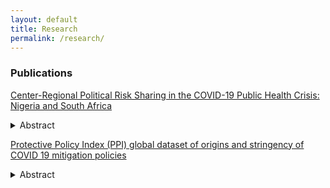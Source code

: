 ```yaml
---
layout: default
title: Research
permalink: /research/
---
```

### Publications
<a href="https://link.springer.com/chapter/10.1007/978-3-031-30844-4_5" target="_blank">Center-Regional Political Risk Sharing in the COVID-19 Public Health Crisis: Nigeria and South Africa</a>

<details>
<summary>Abstract</summary>
<p>This paper analyzes intergovernmental task sharing in combating the COVID-19 pandemic by focusing on the practices of the two largest African countries—Nigeria and South Africa. Nigeria is a constitutional federation; South Africa is a unitary country where the constitution delegates some public policies to subnational governments. Whether regional and national politicians were willing to collaborate during the pandemic depended on their calculus of the benefits and costs of sharing the political risks and the blame for imposing restrictive measures across jurisdictions. In Nigeria, federal authorities preferred to avoid risks, and subnational politicians became the primary actors who implemented restrictive policies and, thus, accepted the risks and blame. In South Africa, national authorities almost entirely took over the responsibility for pandemic policies. This paper argues that the partisan elite linkage, the saliency of federal politics at the subnational level, and the constitutional design framing the nexus of the regional- and national-level politics all mattered by creating distinctive incentives for politicians to take restrictive pandemic measures.</p>
</details>


<a href="https://www.nature.com/articles/s41597-022-01437-9" target="_blank">Protective Policy Index (PPI) global dataset of origins and stringency of COVID 19 mitigation policies</a>

<details>
<summary>Abstract</summary>
<p>We have developed and made accessible for multidisciplinary audiences a unique global dataset of the behavior of political actors during the COVID-19 pandemic as measured by their policy-making efforts to protect the public. The dataset presents consistently coded cross-national data at subnational and national levels on the daily level of stringency of public health policies by level of government overall and within specific policy categories and reports branches of government that adopted these policies. The data on these public mandates of protective behaviors is collected from media announcements and government publications. The dataset allows comparisons of governments’ policy efforts and timing worldwide and can provide information on policy determinants of pandemic outcomes–both societal and possibly medical.</p>
</details>

